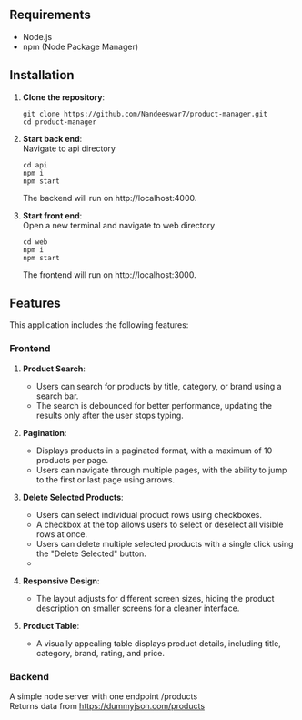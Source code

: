 ## Requirements

- Node.js
- npm (Node Package Manager)

## Installation

1. **Clone the repository**:
   ```
   git clone https://github.com/Nandeeswar7/product-manager.git
   cd product-manager
   ```  

2. **Start back end**:  
   Navigate to api directory 
   ```
   cd api
   npm i
   npm start
   ``` 

   The backend will run on http://localhost:4000.  

3. **Start front end**:  
   Open a new terminal and navigate to web directory 
   ```
   cd web
   npm i
   npm start
   ``` 

   The frontend will run on http://localhost:3000.

## Features

This application includes the following features:

### Frontend

1. **Product Search**:
   - Users can search for products by title, category, or brand using a search bar.
   - The search is debounced for better performance, updating the results only after the user stops typing.

2. **Pagination**:
   - Displays products in a paginated format, with a maximum of 10 products per page.
   - Users can navigate through multiple pages, with the ability to jump to the first or last page using arrows.

3. **Delete Selected Products**:
   - Users can select individual product rows using checkboxes.
   - A checkbox at the top allows users to select or deselect all visible rows at once.
   - Users can delete multiple selected products with a single click using the "Delete Selected" button.
   - 
5. **Responsive Design**:
   - The layout adjusts for different screen sizes, hiding the product description on smaller screens for a cleaner interface.

6. **Product Table**:
   - A visually appealing table displays product details, including title, category, brand, rating, and price.

### Backend

A simple node server with one endpoint /products  
Returns data from https://dummyjson.com/products




